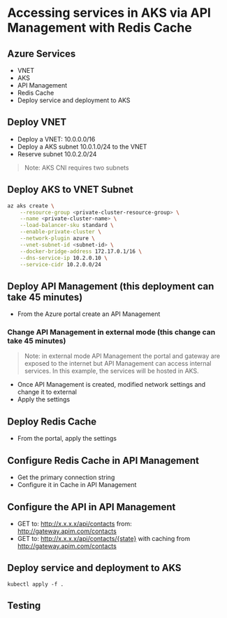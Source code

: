 # Accessing services in AKS via API Management with Redis Cache


## Azure Services

- VNET
- AKS
- API Management
- Redis Cache
- Deploy service and deployment to AKS

## Deploy VNET

- Deploy a VNET: 10.0.0.0/16
- Deploy a AKS subnet 10.0.1.0/24 to the VNET
- Reserve subnet 10.0.2.0/24

> Note: AKS CNI requires two subnets

## Deploy AKS to VNET Subnet

```bash
az aks create \
    --resource-group <private-cluster-resource-group> \
    --name <private-cluster-name> \
    --load-balancer-sku standard \
    --enable-private-cluster \
    --network-plugin azure \
    --vnet-subnet-id <subnet-id> \
    --docker-bridge-address 172.17.0.1/16 \
    --dns-service-ip 10.2.0.10 \
    --service-cidr 10.2.0.0/24
```

## Deploy API Management (this deployment can take 45 minutes)

- From the Azure portal create an API Management

### Change API Management in external mode (this change can take 45 minutes)

> Note: in external mode API Management the portal and gateway are exposed to the internet but API Management can access internal services. In this example, the services will be hosted in AKS.

- Once API Management is created, modified network settings and change it to external
- Apply the settings

## Deploy Redis Cache

- From the portal, apply the settings

## Configure Redis Cache in API Management

- Get the primary connection string
- Configure it in Cache in API Management

## Configure the API in API Management

- GET to: http://x.x.x.x/api/contacts from: http://gateway.apim.com/contacts
- GET to: http://x.x.x.x/api/contacts/{state} with caching from http://gateway.apim.com/contacts

## Deploy service and deployment to AKS

```kubectl apply -f .```

## Testing
